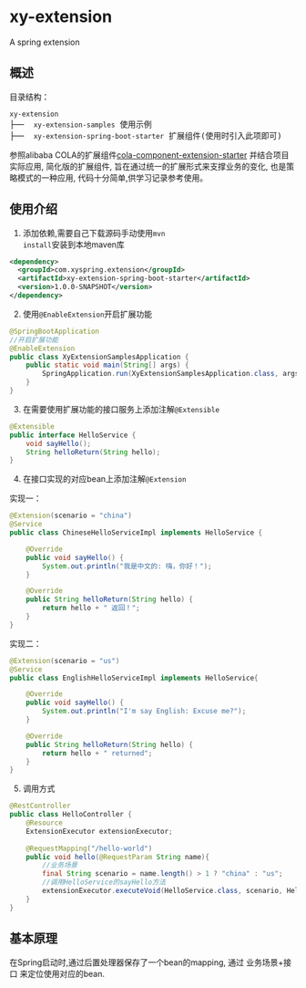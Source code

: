 # xy-extension
A spring extension

## 概述
目录结构：
<pre>
<code>xy-extension</code>
├──  <code>xy-extension-samples</code> 使用示例
├──  <code>xy-extension-spring-boot-starter</code> 扩展组件(使用时引入此项即可)
</pre>

参照alibaba COLA的扩展组件[cola-component-extension-starter](https://github.com/alibaba/COLA/tree/master/cola-components/cola-component-extension-starter)
并结合项目实际应用, 
简化版的扩展组件, 旨在通过统一的扩展形式来支撑业务的变化, 也是策略模式的一种应用,
代码十分简单,供学习记录参考使用。

## 使用介绍

1. 添加依赖,需要自己下载源码手动使用<code>mvn install</code>安装到本地maven库
```xml
<dependency>
  <groupId>com.xyspring.extension</groupId>
  <artifactId>xy-extension-spring-boot-starter</artifactId>
  <version>1.0.0-SNAPSHOT</version>
</dependency>
```
2. 使用<code>@EnableExtension</code>开启扩展功能
```java
@SpringBootApplication
//开启扩展功能
@EnableExtension
public class XyExtensionSamplesApplication {
    public static void main(String[] args) {
        SpringApplication.run(XyExtensionSamplesApplication.class, args);
    }
}
```
3. 在需要使用扩展功能的接口服务上添加注解<code>@Extensible</code>
```java
@Extensible
public interface HelloService {
    void sayHello();
    String helloReturn(String hello);
}
```
4. 在接口实现的对应bean上添加注解<code>@Extension</code>

 实现一：
```java
@Extension(scenario = "china")
@Service
public class ChineseHelloServiceImpl implements HelloService {

    @Override
    public void sayHello() {
        System.out.println("我是中文的: 嗨，你好！");
    }

    @Override
    public String helloReturn(String hello) {
        return hello + " 返回！";
    }
}
```

实现二：
```java
@Extension(scenario = "us")
@Service
public class EnglishHelloServiceImpl implements HelloService{

    @Override
    public void sayHello() {
        System.out.println("I'm say English: Excuse me?");
    }

    @Override
    public String helloReturn(String hello) {
        return hello + " returned";
    }
}
```

5. 调用方式
```java
@RestController
public class HelloController {
    @Resource
    ExtensionExecutor extensionExecutor;
    
    @RequestMapping("/hello-world")
    public void hello(@RequestParam String name){
        //业务场景
        final String scenario = name.length() > 1 ? "china" : "us";
        //调用HelloService的sayHello方法
        extensionExecutor.executeVoid(HelloService.class, scenario, HelloService::sayHello);
    }
}
```
## 基本原理
在Spring启动时,通过后置处理器保存了一个bean的mapping, 通过 业务场景+接口 来定位使用对应的bean.
